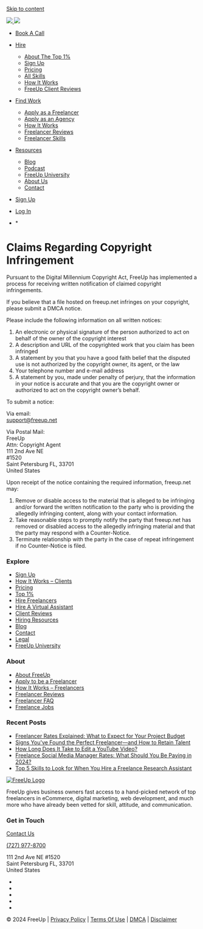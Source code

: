 [Skip to content](#content)

 [![](https://freeup.net/wp-content/uploads/2020/03/freeup-logo.png) ![](https://freeup.net/wp-content/uploads/2020/03/freeup-logo-2.png)](https://freeup.net/ "FreeUp")

* [Book A Call](https://freeup.net/meet/ "Book A Call")
* [Hire](https://freeup.net/how-it-works-clients/ "Hire")
    * [About The Top 1%](https://freeup.net/top-1-percent-online-freelancers/ "About The Top 1%")
    * [Sign Up](https://dashboard.freeup.net/signup "Sign Up")
    * [Pricing](https://freeup.net/pricing/ "Pricing")
    * [All Skills](https://freeup.net/hire/ "All Skills")
    * [How It Works](https://freeup.net/how-it-works-clients/ "How It Works")
    * [FreeUp Client Reviews](https://freeup.net/reviews/ "FreeUp Client Reviews")
* [Find Work](https://freeup.net/how-it-works-freelancers/ "Find Work")
    * [Apply as a Freelancer](https://freeeup.breezy.hr/p/4d22fbd7f92c "Apply as a Freelancer")
    * [Apply as an Agency](https://freeup.net/agency-sign-up/ "Apply as an Agency")
    * [How It Works](https://freeup.net/how-it-works-freelancers/ "How It Works")
    * [Freelancer Reviews](https://freeup.net/freelancer-reviews/ "Freelancer Reviews")
    * [Freelancer Skills](https://freeup.net/jobs/ "Freelancer Skills")
* [Resources](https://freeup.net/online-hiring-resources/ "Resources")
    * [Blog](https://freeup.net/blog/ "Blog")
    * [Podcast](https://freeup.net/podcast/ "Podcast")
    * [FreeUp University](https://learn.freeup.net/ "FreeUp University")
    * [About Us](https://freeup.net/about/ "About Us")
    * [Contact](https://freeup.net/contact/ "Contact")
* [Sign Up](https://dashboard.freeeup.com/signup "Sign Up")
* [Log In](https://dashboard.freeeup.com/login "Log In")

* [](javascript:void(0))
    *  
        

Claims Regarding Copyright Infringement
=======================================

Pursuant to the Digital Millennium Copyright Act, FreeUp has implemented a process for receiving written notification of claimed copyright infringements.

If you believe that a file hosted on freeup.net infringes on your copyright, please submit a DMCA notice.

Please include the following information on all written notices:

1. An electronic or physical signature of the person authorized to act on behalf of the owner of the copyright interest
2. A description and URL of the copyrighted work that you claim has been infringed
3. A statement by you that you have a good faith belief that the disputed use is not authorized by the copyright owner, its agent, or the law
4. Your telephone number and e-mail address
5. A statement by you, made under penalty of perjury, that the information in your notice is accurate and that you are the copyright owner or authorized to act on the copyright owner’s behalf.

To submit a notice:

Via email:  
support@freeup.net

Via Postal Mail:  
FreeUp  
Attn: Copyright Agent  
111 2nd Ave NE  
#1520  
Saint Petersburg FL, 33701  
United States

Upon receipt of the notice containing the required information, freeup.net may:

1. Remove or disable access to the material that is alleged to be infringing and/or forward the written notification to the party who is providing the allegedly infringing content, along with your contact information.
2. Take reasonable steps to promptly notify the party that freeup.net has removed or disabled access to the allegedly infringing material and that the party may respond with a Counter-Notice.
3. Terminate relationship with the party in the case of repeat infringement if no Counter-Notice is filed.

### Explore

* [Sign Up](https://dashboard.freeup.net/signup)
* [How It Works – Clients](https://freeup.net/how-it-works-clients/)
* [Pricing](https://freeup.net/pricing)
* [Top 1%](https://freeup.net/top-1-percent-online-freelancers)
* [Hire Freelancers](https://freeup.net/hire/)
* [Hire A Virtual Assistant](https://freeup.net/hire/virtual-assistants/)
* [Client Reviews](https://freeup.net/client-reviews-freeeup/)
* [Hiring Resources](https://freeup.net/online-hiring-resources/)
* [Blog](https://freeup.net/blog/)
* [Contact](https://freeup.net/contact/)
* [Legal](https://freeup.net/legal/)
* [FreeUp University](https://go.freeup.net/freeup-outsourcing-blueprint2erbj1o9)

### About

* [About FreeUp](https://freeup.net/about/)
* [Apply to be a Freelancer](https://timeclock.freeeup.com/public/freelancer-application)
* [How It Works – Freelancers](https://freeup.net/how-it-works-freelancers/)
* [Freelancer Reviews](https://freeup.net/freelancer-reviews/)
* [Freelancer FAQ](https://freeup.net/frequently-asked-questions-workers/)
* [Freelance Jobs](https://freeup.net/jobs/)

### Recent Posts

* [Freelancer Rates Explained: What to Expect for Your Project Budget](https://freeup.net/blog/business-tips/freelancer-rates-explained-what-to-expect-for-your-project-budget/)
* [Signs You've Found the Perfect Freelancer—and How to Retain Talent](https://freeup.net/blog/business-tips/signs-youve-found-the-perfect-freelancer-and-how-to-retain-talent/)
* [How Long Does It Take to Edit a YouTube Video?](https://freeup.net/blog/business-tips/how-long-does-it-take-to-edit-a-youtube-video/)
* [Freelance Social Media Manager Rates: What Should You Be Paying in 2024?](https://freeup.net/blog/business-tips/freelance-social-media-manager-rates-what-should-you-be-paying-in-2024/)
* [Top 5 Skills to Look for When You Hire a Freelance Research Assistant](https://freeup.net/blog/business-tips/top-5-skills-to-look-for-when-you-hire-a-freelance-research-assistant/)

[![FreeUp Logo](https://freeup.net/wp-content/themes/rare/src/images/imgs/freeup__logo--white.svg)](https://freeup.net/)

FreeUp gives business owners fast access to a hand-picked network of top freelancers in eCommerce, digital marketing, web development, and much more who have already been vetted for skill, attitude, and communication.

### Get in Touch

[Contact Us](https://freeup.net/contact/)

[(727) 977-8700](tel:1-727-977-8700)

111 2nd Ave NE #1520  
Saint Petersburg FL, 33701  
United States

* [](https://www.facebook.com/FreeUpMarketplace/)
* [](https://www.instagram.com/freeupmarket/)
* [](https://www.linkedin.com/company/10455467/)
* [](https://twitter.com/freeupmarket)
* [](https://www.youtube.com/channel/UCqoq7EGvwLQXgiYuIG8_iMg)

©️ 2024 FreeUp | [Privacy Policy](https://freeup.net/privacy-policy/) | [Terms Of Use](https://freeup.net/client-terms-of-use/) | [DMCA](https://freeup.net/dmca/) | [Disclaimer](https://freeup.net/freeeup-disclaimer/)